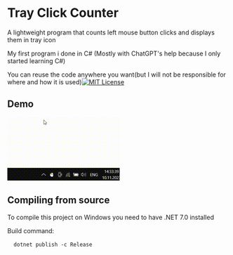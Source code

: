 
# Tray Click Counter
A lightweight program that counts left mouse button clicks and displays them in tray icon

My first program i done in C# (Mostly with ChatGPT's help because I only started learning C#)

You can reuse the code anywhere you want(but I will not be responsible for where and how it is used)[![MIT License](https://img.shields.io/badge/License-MIT-green.svg)](https://choosealicense.com/licenses/mit/)
## Demo

![](https://raw.githubusercontent.com/dnchplay/tray_click_counter/main/demo/demo.gif)
## Compiling from source

To compile this project on Windows you need to have .NET 7.0 installed


Build command:
```
  dotnet publish -c Release
```

